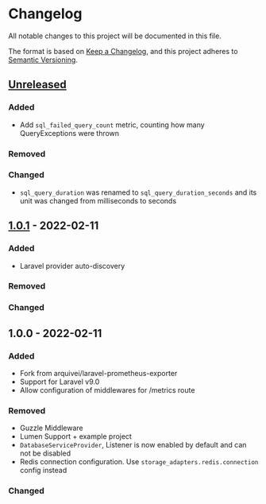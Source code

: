# Changelog
All notable changes to this project will be documented in this file.

The format is based on [Keep a Changelog](https://keepachangelog.com/en/1.0.0/),
and this project adheres to [Semantic Versioning](https://semver.org/spec/v2.0.0.html).

## [Unreleased]
### Added
 - Add `sql_failed_query_count` metric, counting how many QueryExceptions were thrown

### Removed

### Changed
 - `sql_query_duration` was renamed to `sql_query_duration_seconds` and its unit was changed from milliseconds to seconds

## [1.0.1] - 2022-02-11
### Added
 - Laravel provider auto-discovery

### Removed

### Changed

## 1.0.0 - 2022-02-11
### Added
 - Fork from arquivei/laravel-prometheus-exporter
 - Support for Laravel v9.0
 - Allow configuration of middlewares for /metrics route

### Removed
 - Guzzle Middleware
 - Lumen Support + example project
 - `DatabaseServiceProvider`, Listener is now enabled by default and can not be disabled
 - Redis connection configuration. Use `storage_adapters.redis.connection` config instead

### Changed

[Unreleased]: https://github.com/saschahemleb/laravel-prometheus-exporter/compare/v1.0.1...main
[1.0.1]: https://github.com/saschahemleb/laravel-prometheus-exporter/compare/v1.0.0...v1.0.1